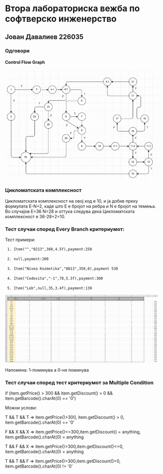 # Втора лабораториска вежба по софтверско инженерство

## Јован Давалиев 226035

### Одговори

#### Control Flow Graph 

 ![Project graph](https://github.com/Hekaton003/SI_2024_lab2_226035/blob/master/ControlFlowGraph.jpg?raw=true)

### Цикломатската комплексност

  Цикломатската комплексност на овој код е 10, и  ја добив преку формулата E-N+2, каде што E е бројот на ребра и N е бројот на темиња. Во случајoв E=36 N=28 и оттука следува дека Цикломатската комплексност е 36-28+2=10.

### Тест случаи според Every Branch критериумот:

Тест примери:

     1. Item("","0213",360,4.5f),payment:250
     
     2. null,payment:200
     
     3. Item("Nivea Kozmetika","0813",350,0),payment 530
     
     4. Item("Cedevita","-1",78,5.3f),payment:300
     
     5. Item("Leb",null,35,3.4f),payment:130

![Test Case](https://github.com/Hekaton003/SI_2024_lab2_226035/blob/master/EveryBranchCriterium.jpg?raw=true)

Напомена: 1-поминува а 0-не поминува

### Тест случаи според тест критериумот за  Multiple Condition 

 if (item.getPrice() > 300 && item.getDiscount() > 0 && item.getBarcode().charAt(0) == '0')
 
Можни услови:

Т && T && T => item.getPrice()>300, item.getDiscount() > 0, item.getBarcode().charAt(0) == '0'

F && X && X => item.getPrice()<=300,item.getDiscount() = anything, item.getBarcode().charAt(0) = anything

T && F && X => item.getPrice()>300,item.getDiscount()<=0, item.getBarcode().charAt(0) = anything

T && T && F => item.getPrice()>300,item.getDiscount()>0, item.getBarcode().charAt(0) != '0'
